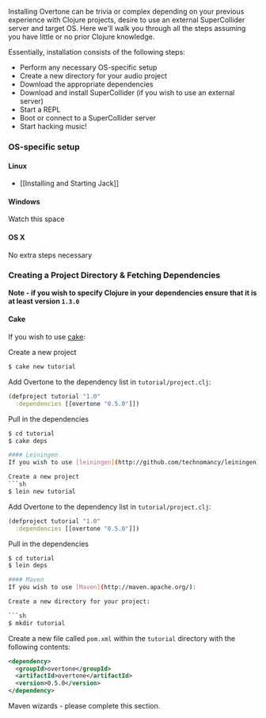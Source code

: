 Installing Overtone can be trivia or complex depending on your previous experience with Clojure projects, desire to use an external SuperCollider server and target OS. Here we'll walk you through all the steps assuming you have little or no prior Clojure knowledge.

Essentially, installation consists of the following steps:

* Perform any necessary OS-specific setup
* Create a new directory for your audio project
* Download the appropriate dependencies
* Download and install SuperCollider (if you wish to use an external server)
* Start a REPL
* Boot or connect to a SuperCollider server
* Start hacking music!

### OS-specific setup

#### Linux
* [[Installing and Starting Jack]]

#### Windows
Watch this space

#### OS X
No extra steps necessary


### Creating a Project Directory & Fetching Dependencies

__Note - if you wish to specify Clojure in your dependencies ensure that it is at least version `1.3.0`__

#### Cake
If you wish to use [cake](http://clojure-cake.org/):

Create a new project
```sh
$ cake new tutorial
```

Add Overtone to the dependency list in `tutorial/project.clj`:

```clj
(defproject tutorial "1.0"
  :dependencies [[overtone "0.5.0"]])
```

Pull in the dependencies
```sh
$ cd tutorial
$ cake deps

#### Leiningen
If you wish to use [leiningen](http://github.com/technomancy/leiningen)

Create a new project
```sh
$ lein new tutorial
```

Add Overtone to the dependency list in `tutorial/project.clj`:

```clj
(defproject tutorial "1.0"
  :dependencies [[overtone "0.5.0"]])
```

Pull in the dependencies
```sh
$ cd tutorial
$ lein deps

#### Maven
If you wish to use [Maven](http://maven.apache.org/):

Create a new directory for your project:

```sh
$ mkdir tutorial
```

Create a new file called `pom.xml` within the `tutorial` directory  with the following contents:
```xml
<dependency>
  <groupId>overtone</groupId>
  <artifactId>overtone</artifactId>
  <version>0.5.0</version>
</dependency>
```
Maven wizards - please complete this section.
